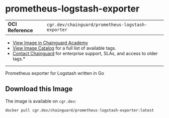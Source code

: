 <!--monopod:start-->
# prometheus-logstash-exporter
| | |
| - | - |
| **OCI Reference** | `cgr.dev/chainguard/prometheus-logstash-exporter` |


* [View Image in Chainguard Academy](https://edu.chainguard.dev/chainguard/chainguard-images/reference/prometheus-logstash-exporter/overview/)
* [View Image Catalog](https://console.enforce.dev/images/catalog) for a full list of available tags.
* [Contact Chainguard](https://www.chainguard.dev/chainguard-images) for enterprise support, SLAs, and access to older tags.*

---
<!--monopod:end-->

<!--overview:start-->
Prometheus exporter for Logstash written in Go
<!--overview:end-->

<!--getting:start-->
## Download this Image
The image is available on `cgr.dev`:

```
docker pull cgr.dev/chainguard/prometheus-logstash-exporter:latest
```
<!--getting:end-->

<!--body:start--><!--body:end-->
